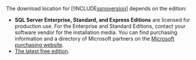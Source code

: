 The download location for [!INCLUDE[ssnoversion](ssnoversion-md.md)] depends on the edition:


* **SQL Server Enterprise, Standard, and Express Editions** are licensed for production use. For the Enterprise and Standard Editions, contact your software vendor for the installation media. You can find purchasing information and a directory of Microsoft partners on the [Microsoft purchasing website](https://www.microsoft.com/en-us/server-cloud/products/sql-server/overview.aspx). 
* [The latest free edition](https://www.microsoft.com/sql-server/sql-server-downloads).
